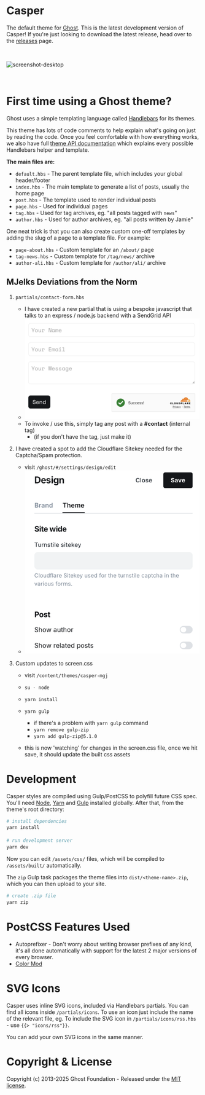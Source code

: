 # Casper

The default theme for [Ghost](http://github.com/tryghost/ghost/). This is the latest development version of Casper! If you're just looking to download the latest release, head over to the [releases](https://github.com/TryGhost/Casper/releases) page.

&nbsp;

![screenshot-desktop](https://user-images.githubusercontent.com/1418797/183329195-8e8f2ee5-a473-4694-a813-a2575491209e.png)

&nbsp;

# First time using a Ghost theme?

Ghost uses a simple templating language called [Handlebars](http://handlebarsjs.com/) for its themes.

This theme has lots of code comments to help explain what's going on just by reading the code. Once you feel comfortable with how everything works, we also have full [theme API documentation](https://ghost.org/docs/themes/) which explains every possible Handlebars helper and template.

**The main files are:**

- `default.hbs` - The parent template file, which includes your global header/footer
- `index.hbs` - The main template to generate a list of posts, usually the home page
- `post.hbs` - The template used to render individual posts
- `page.hbs` - Used for individual pages
- `tag.hbs` - Used for tag archives, eg. "all posts tagged with `news`"
- `author.hbs` - Used for author archives, eg. "all posts written by Jamie"

One neat trick is that you can also create custom one-off templates by adding the slug of a page to a template file. For example:

- `page-about.hbs` - Custom template for an `/about/` page
- `tag-news.hbs` - Custom template for `/tag/news/` archive
- `author-ali.hbs` - Custom template for `/author/ali/` archive


## MJelks Deviations from the Norm

1. `partials/contact-form.hbs`
   - I have created a new partial that is using a bespoke javascript that talks to an express / node.js backend with a SendGrid API
    - ![contact screeshot example](assets/images/contact-screenshot.png)
   - To invoke / use this, simply tag any post with a **#contact** (internal tag)
      - (if you don't have the tag, just make it)
2. I have created a spot to add the Cloudflare Sitekey needed for the Captcha/Spam protection.
   - visit `/ghost/#/settings/design/edit`
   - ![contact screeshot example](assets/images/turnstile-screenshot.png)

3. Custom updates to screen.css
   - visit `/content/themes/casper-mgj`
   - `su - node` 
   - `yarn install`
   - `yarn gulp`
     - if there's a problem with `yarn gulp` command
     - `yarn remove gulp-zip`
     - `yarn add gulp-zip@5.1.0`        

   - this is now 'watching' for changes in the screen.css file, once we hit save, it should update the built css assets

# Development

Casper styles are compiled using Gulp/PostCSS to polyfill future CSS spec. You'll need [Node](https://nodejs.org/), [Yarn](https://yarnpkg.com/) and [Gulp](https://gulpjs.com) installed globally. After that, from the theme's root directory:

```bash
# install dependencies
yarn install

# run development server
yarn dev
```

Now you can edit `/assets/css/` files, which will be compiled to `/assets/built/` automatically.

The `zip` Gulp task packages the theme files into `dist/<theme-name>.zip`, which you can then upload to your site.

```bash
# create .zip file
yarn zip
```

# PostCSS Features Used

- Autoprefixer - Don't worry about writing browser prefixes of any kind, it's all done automatically with support for the latest 2 major versions of every browser.
- [Color Mod](https://github.com/jonathantneal/postcss-color-mod-function)


# SVG Icons

Casper uses inline SVG icons, included via Handlebars partials. You can find all icons inside `/partials/icons`. To use an icon just include the name of the relevant file, eg. To include the SVG icon in `/partials/icons/rss.hbs` - use `{{> "icons/rss"}}`.

You can add your own SVG icons in the same manner.


# Copyright & License

Copyright (c) 2013-2025 Ghost Foundation - Released under the [MIT license](LICENSE).

